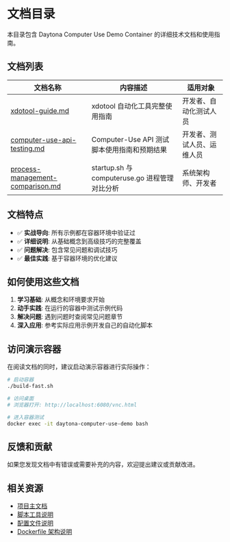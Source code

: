 # 文档目录

本目录包含 Daytona Computer Use Demo Container 的详细技术文档和使用指南。

## 文档列表

| 文档名称 | 内容描述 | 适用对象 |
|----------|----------|----------|
| [xdotool-guide.md](xdotool-guide.md) | xdotool 自动化工具完整使用指南 | 开发者、自动化测试人员 |
| [computer-use-api-testing.md](computer-use-api-testing.md) | Computer-Use API 测试脚本使用指南和预期结果 | 开发者、测试人员、运维人员 |
| [process-management-comparison.md](process-management-comparison.md) | startup.sh 与 computeruse.go 进程管理对比分析 | 系统架构师、开发者 |

## 文档特点

- ✅ **实战导向**: 所有示例都在容器环境中验证过
- ✅ **详细说明**: 从基础概念到高级技巧的完整覆盖
- ✅ **问题解决**: 包含常见问题和调试技巧
- ✅ **最佳实践**: 基于容器环境的优化建议

## 如何使用这些文档

1. **学习基础**: 从概念和环境要求开始
2. **动手实践**: 在运行的容器中测试示例代码
3. **解决问题**: 遇到问题时查阅常见问题章节
4. **深入应用**: 参考实际应用示例开发自己的自动化脚本

## 访问演示容器

在阅读文档的同时，建议启动演示容器进行实际操作：

```bash
# 启动容器
./build-fast.sh

# 访问桌面
# 浏览器打开: http://localhost:6080/vnc.html

# 进入容器测试
docker exec -it daytona-computer-use-demo bash
```

## 反馈和贡献

如果您发现文档中有错误或需要补充的内容，欢迎提出建议或贡献改进。

## 相关资源

- [项目主文档](../README.md)
- [脚本工具说明](../scripts/README.md)
- [配置文件说明](../config/README.md)
- [Dockerfile 架构说明](../DOCKERFILE_ARCHITECTURE.md)
